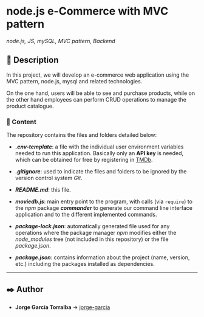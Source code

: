 # node.js e-Commerce with MVC pattern

_node.js, JS, mySQL, MVC pattern, Backend_

## 📔 Description

In this project, we will develop an e-commerce web application using the MVC pattern, node.js, mysql and related technologies.

On the one hand, users will be able to see and purchase products, while on the other hand employees can perform CRUD operations to manage the product catalogue.

### 📂 Content

The repository contains the files and folders detailed below:

- **_.env-template_**: a file with the individual user environment variables needed to run this application. Basically only an **API key** is needed, which can be obtained for free by registering in [TMDb](https://www.themoviedb.org).

- **_.gitignore_**: used to indicate the files and folders to be ignored by the version control system _Git_.

- **_README.md_**: this file.

- **_moviedb.js_**: main entry point to the program, with calls (via `require`) to the _npm_ package **_commander_** to generate our command line interface application and to the different implemented commands.

- **_package-lock.json_**: automatically generated file used for any operations where the package manager _npm_ modifies either the _node_modules_ tree (not included in this repository) or the file _package.json_.

- **_package.json_**: contains information about the project (name, version, etc.) including the packages installed as dependencies.

---

## ✒️ Author

- **Jorge García Torralba** &#8594; [jorge-garcia](https://code.assemblerschool.com/jorge-garcia/)
